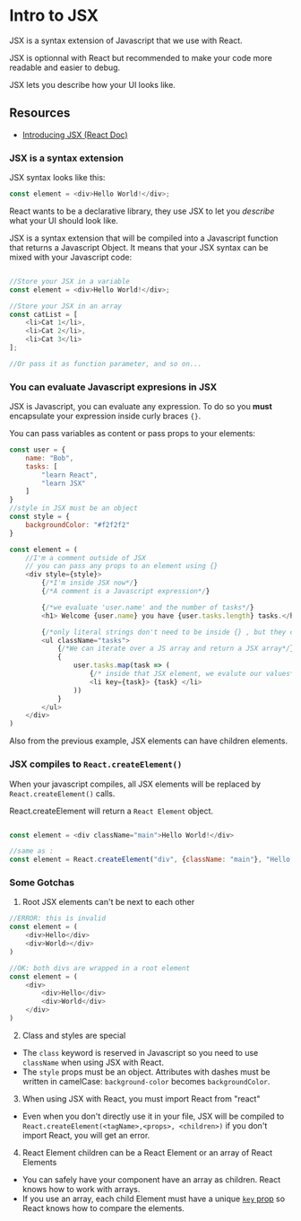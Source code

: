 # Intro to JSX

JSX is a syntax extension of Javascript that we use with React.

JSX is optionnal with React but recommended to make your code more readable and easier to debug.

JSX lets you describe how your UI looks like.

## Resources
- [Introducing JSX (React Doc)](https://reactjs.org/docs/introducing-jsx.html)

### JSX is a syntax extension

JSX syntax looks like this:
```javascript
const element = <div>Hello World!</div>;
```
React wants to be a declarative library, they use JSX to let you *describe* what your UI should look like.

JSX is a syntax extension that will be compiled into a Javascript function that returns a Javascript Object. It means that your JSX syntax can be mixed with your Javascript code:
```javascript

//Store your JSX in a variable
const element = <div>Hello World!</div>;

//Store your JSX in an array
const catList = [
	<li>Cat 1</li>,
	<li>Cat 2</li>,
	<li>Cat 3</li>
];

//Or pass it as function parameter, and so on...
```

### You can evaluate Javascript expresions in JSX

JSX is Javascript, you can evaluate any expression. To do so you **must** encapsulate your expression inside curly braces `{}`.

You can pass variables as content or pass props to your elements:

```javascript
const user = {
	name: "Bob",
	tasks: [
		"learn React",
		"learn JSX"
	]
}
//style in JSX must be an object
const style = {
	backgroundColor: "#f2f2f2"
}

const element = (
	//I'm a comment outside of JSX
	// you can pass any props to an element using {}
	<div style={style}>
		{/*I'm inside JSX now*/}
		{/*A comment is a Javascript expression*/}

		{/*we evaluate 'user.name' and the number of tasks*/}
		<h1> Welcome {user.name} you have {user.tasks.length} tasks.</h1>

		{/*only literal strings don't need to be inside {} , but they can be*/}
		<ul className="tasks">
			{/*We can iterate over a JS array and return a JSX array*/}
			{
				user.tasks.map(task => (
					{/* inside that JSX element, we evalute our values*/}
					<li key={task}> {task} </li>
				))
			}
		</ul>
	</div>
)
```

Also from the previous example, JSX elements can have children elements.

### JSX compiles to `React.createElement()`

When your javascript compiles, all JSX elements will be replaced by `React.createElement()` calls.

React.createElement will return a `React Element` object.

```javascript

const element = <div className="main">Hello World!</div>

//same as : 
const element = React.createElement("div", {className: "main"}, "Hello World!");
```

### Some Gotchas

1. Root JSX elements can't be next to each other

```javascript
//ERROR: this is invalid
const element = (
	<div>Hello</div>
	<div>World></div>
)

//OK: both divs are wrapped in a root element
const element = (
	<div>
		<div>Hello</div>
		<div>World</div>
	</div>
)

```

2. Class and styles are special
- The `class` keyword is reserved in Javascript so you need to use `className` when using JSX with React.
- The `style` props must be an object. Attributes with dashes must be written in camelCase: `background-color` becomes `backgroundColor`.


3. When using JSX with React, you must import React from "react"
- Even when you don't directly use it in your file, JSX will be compiled to `React.createElement(<tagName>,<props>, <children>)` if you don't import React, you will get an error.

4. React Element children can be a React Element or an array of React Elements
- You can safely have your component have an array as children. React knows how to work with arrays.
- If you use an array, each child Element must have a unique [`key` prop](https://reactjs.org/docs/lists-and-keys.html#keys) so React knows how to compare the elements.
